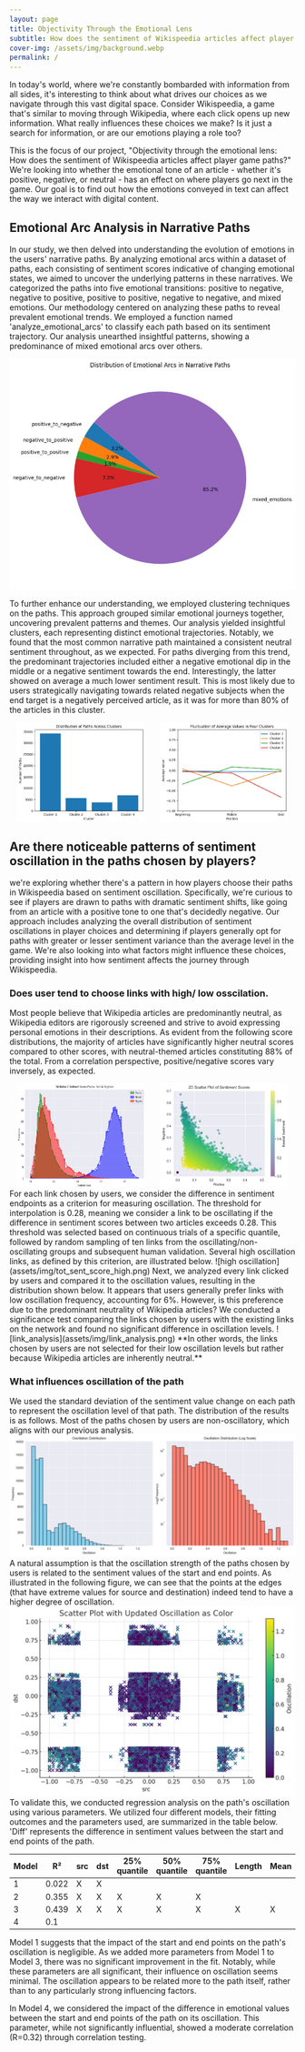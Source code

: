 ```yaml
---
layout: page
title: Objectivity Through the Emotional Lens
subtitle: How does the sentiment of Wikispeedia articles affect player game paths?
cover-img: /assets/img/background.webp
permalink: /
---
```


In today's world, where we're constantly bombarded with information from all sides, it's interesting to think about what drives our choices as we navigate through this vast digital space. Consider Wikispeedia, a game that's similar to moving through Wikipedia, where each click opens up new information. What really influences these choices we make? Is it just a search for information, or are our emotions playing a role too?

This is the focus of our project, "Objectivity through the emotional lens: How does the sentiment of Wikispeedia articles affect player game paths?" We're looking into whether the emotional tone of an article - whether it's positive, negative, or neutral - has an effect on where players go next in the game. Our goal is to find out how the emotions conveyed in text can affect the way we interact with digital content.



## Emotional Arc Analysis in Narrative Paths

In our study, we then delved into understanding the evolution of emotions in the users' narrative paths. By analyzing emotional arcs within a dataset of paths, each consisting of sentiment scores indicative of changing emotional states, we aimed to uncover the underlying patterns in these narratives. We categorized the paths into five emotional transitions: positive to negative, negative to positive, positive to positive, negative to negative, and mixed emotions. Our methodology centered on analyzing these paths to reveal prevalent emotional trends. We employed a function named 'analyze_emotional_arcs' to classify each path based on its sentiment trajectory. Our analysis unearthed insightful patterns, showing a predominance of mixed emotional arcs over others. 

![link_analysis](assets/img/brando1.jpg)

To further enhance our understanding, we employed clustering techniques on the paths. This approach grouped similar emotional journeys together, uncovering prevalent patterns and themes.
Our analysis yielded insightful clusters, each representing distinct emotional trajectories. Notably, we found that the most common narrative path maintained a consistent neutral sentiment throughout, as we expected. For paths diverging from this trend, the predominant trajectories included either a negative emotional dip in the middle or a negative sentiment towards the end. Interestingly, the latter showed on average a much lower sentiment result. This is most likely due to users strategically navigating towards related negative subjects when the end target is a negatively perceived article, as it was for more than 80% of the articles in this cluster.
<div style="display: flex; justify-content: space-around;">
  <img src="assets/img/brando2.jpg" width="45%" />
  <img src="assets/img/brando3.jpg" width="45%" />
</div>


## Are there noticeable patterns of sentiment oscillation in the paths chosen by players?
we're exploring whether there's a pattern in how players choose their paths in Wikispeedia based on sentiment oscillation. Specifically, we're curious to see if players are drawn to paths with dramatic sentiment shifts, like going from an article with a positive tone to one that's decidedly negative. Our approach includes analyzing the overall distribution of sentiment oscillations in player choices and determining if players generally opt for paths with greater or lesser sentiment variance than the average level in the game. We're also looking into what factors might influence these choices, providing insight into how sentiment affects the journey through Wikispeedia.


### Does user tend to choose links with high/ low osscilation.
Most people believe that Wikipedia articles are predominantly neutral, as Wikipedia editors are rigorously screened and strive to avoid expressing personal emotions in their descriptions. As evident from the following score distributions, the majority of articles have significantly higher neutral scores compared to other scores, with neutral-themed articles constituting 88% of the total. From a correlation perspective, positive/negative scores vary inversely, as expected.

<div style="display: flex; justify-content: space-around;">
  <img src="assets/img/distribution_scores.png" width="45%" />
  <img src="assets/img/scatter_scores.png" width="45%" />
</div>
For each link chosen by users, we consider the difference in sentiment endpoints as a criterion for measuring oscillation. The threshold for interpolation is 0.28, meaning we consider a link to be oscillating if the difference in sentiment scores between two articles exceeds 0.28. This threshold was selected based on continuous trials of a specific quantile, followed by random sampling of ten links from the oscillating/non-oscillating groups and subsequent human validation. Several high oscillation links, as defined by this criterion, are illustrated below.
![high oscillation](assets/img/tot_sent_score_high.png)
Next, we analyzed every link clicked by users and compared it to the oscillation values, resulting in the distribution shown below. It appears that users generally prefer links with low oscillation frequency, accounting for 6%. However, is this preference due to the predominant neutrality of Wikipedia articles? We conducted a significance test comparing the links chosen by users with the existing links on the network and found no significant difference in oscillation levels.
![link_analysis](assets/img/link_analysis.png)
**In other words, the links chosen by users are not selected for their low oscillation levels but rather because Wikipedia articles are inherently neutral.**

### What influences oscillation of the path
We used the standard deviation of the sentiment value change on each path to represent the oscillation level of that path. The distribution of the results is as follows. Most of the paths chosen by users are non-oscillatory, which aligns with our previous analysis.
![path_oscill_distribution.png](assets%2Fimg%2Fpath_oscill_distribution.png)
A natural assumption is that the oscillation strength of the paths chosen by users is related to the sentiment values of the start and end points. As illustrated in the following figure, we can see that the points at the edges (that have extreme values for source and destination) indeed tend to have a higher degree of oscillation.
![a](assets%2Fimg%2Fscatter_path.png)
To validate this, we conducted regression analysis on the path's oscillation using various parameters. We utilized four different models, their fitting outcomes and the parameters used, are summarized in the table below. 'Diff' represents the difference in sentiment values between the start and end points of the path.

| Model | R²    | src | dst | 25% quantile | 50% quantile | 75% quantile | Length | Mean | Diff |
|-------|-------|-----|-----|--------------|--------------|--------------|--------|------|------|
| 1     | 0.022 | X   | X   |              |              |              |        |      |      |
| 2     | 0.355 | X   | X   | X            | X            | X            |        |      |      |
| 3     | 0.439 | X   | X   | X            | X            | X            | X      | X    |      |
| 4     | 0.1   |     |     |              |              |              |        |      | X    |


Model 1 suggests that the impact of the start and end points on the path's oscillation is negligible. As we added more parameters from Model 1 to Model 3, there was no significant improvement in the fit. Notably, while these parameters are all significant, their influence on oscillation seems minimal. The oscillation appears to be related more to the path itself, rather than to any particularly strong influencing factors.

In Model 4, we considered the impact of the difference in emotional values between the start and end points of the path on its oscillation. This parameter, while not significantly influential, showed a moderate correlation (R=0.32) through correlation testing.